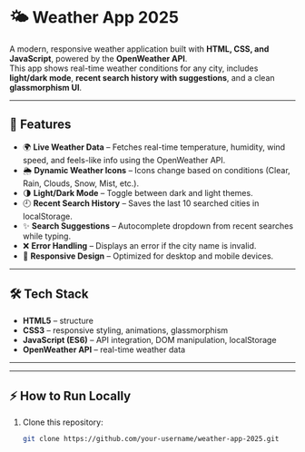 # 🌤️ Weather App 2025

A modern, responsive weather application built with **HTML, CSS, and JavaScript**, powered by the **OpenWeather API**.  
This app shows real-time weather conditions for any city, includes **light/dark mode**, **recent search history with suggestions**, and a clean **glassmorphism UI**.  

---

## 🚀 Features

- 🌍 **Live Weather Data** – Fetches real-time temperature, humidity, wind speed, and feels-like info using the OpenWeather API.  
- 🌦️ **Dynamic Weather Icons** – Icons change based on conditions (Clear, Rain, Clouds, Snow, Mist, etc.).  
- 🌗 **Light/Dark Mode** – Toggle between dark and light themes.  
- 🕘 **Recent Search History** – Saves the last 10 searched cities in localStorage.  
- ✨ **Search Suggestions** – Autocomplete dropdown from recent searches while typing.  
- ❌ **Error Handling** – Displays an error if the city name is invalid.  
- 📱 **Responsive Design** – Optimized for desktop and mobile devices.  

---

## 🛠️ Tech Stack

- **HTML5** – structure  
- **CSS3** – responsive styling, animations, glassmorphism  
- **JavaScript (ES6)** – API integration, DOM manipulation, localStorage  
- **OpenWeather API** – real-time weather data  

---

---

## ⚡ How to Run Locally

1. Clone this repository:
   ```bash
   git clone https://github.com/your-username/weather-app-2025.git
